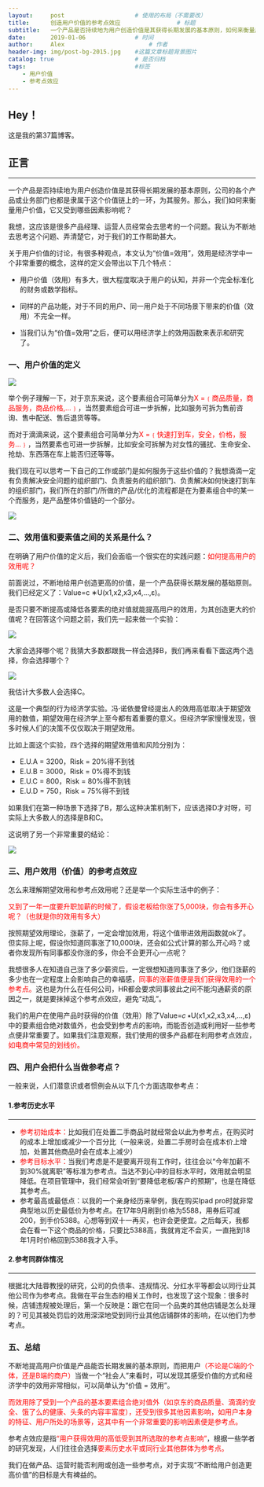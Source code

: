 ```yaml
---
layout:     post   				    # 使用的布局（不需要改）
title:      创造用户价值的参考点效应				# 标题 
subtitle:   一个产品是否持续地为用户创造价值是其获得长期发展的基本原则，如何来衡量用户价值，它又受到哪些因素影响呢？    # 副标题
date:       2019-01-06 				# 时间
author:     Alex 						# 作者
header-img: img/post-bg-2015.jpg 	#这篇文章标题背景图片
catalog: true 						# 是否归档
tags:								#标签
    - 用户价值
    - 参考点效应
---
```


## Hey！
这是我的第37篇博客。
## 正言
******
一个产品是否持续地为用户创造价值是其获得长期发展的基本原则，公司的各个产品或业务部门也都是隶属于这个价值链上的一环，为其服务。那么，我们如何来衡量用户价值，它又受到哪些因素影响呢？

我想，这应该是很多产品经理、运营人员经常会去思考的一个问题。我认为不断地去思考这个问题、弄清楚它，对于我们的工作帮助甚大。

关于用户价值的讨论，有很多种观点，本文认为“价值=效用”，效用是经济学中一个非常重要的概念，这样的定义会带出以下几个特点：

* 用户价值（效用）有多大，很大程度取决于用户的认知，并非一个完全标准化的财务或数学指标。

* 同样的产品功能，对于不同的用户、同一用户处于不同场景下带来的价值（效用）不完全一样。
* 当我们认为“价值=效用”之后，便可以用经济学上的效用函数来表示和研究了。

### 一、用户价值的定义

![](https://ws2.sinaimg.cn/large/006tNc79ly1fyy72tx6ixj30kc09wwen.jpg)

举个例子理解一下，对于京东来说，这个要素组合可简单分为<font color="red">X =﹛商品质量，商品服务，商品价格,…﹜</font>，当然要素组合可进一步拆解，比如服务可拆为售前咨询、售中配送、售后退货等等。

而对于滴滴来说，这个要素组合可简单分为<font color="red">X =﹛快速打到车，安全，价格，服务…﹜</font>，当然要素也可进一步拆解，比如安全可拆解为对女性的骚扰、生命安全、抢劫、东西落在车上能否归还等等。

我们现在可以思考一下自己的工作或部门是如何服务于这些价值的？我想滴滴一定有负责解决安全问题的组织部门、负责服务的组织部门、负责解决如何快速打到车的组织部门，我们所在的部门/所做的产品/优化的流程都是在为要素组合中的某一个而服务，是产品整体价值链的一个部分。

![](https://ws1.sinaimg.cn/large/006tNc79ly1fyy73x3he2j30gn050a9x.jpg)

### 二、效用值和要素值之间的关系是什么？
在明确了用户价值的定义后，我们会面临一个很实在的实践问题：<font color="red">如何提高用户的效用呢？</font>

前面说过，不断地给用户创造更高的价值，是一个产品获得长期发展的基础原则。我们已经定义了：Value=c ∗U(x1,x2,x3,x4,…,ε)。

是否只要不断提高或降低各要素的绝对值就能提高用户的效用，为其创造更大的价值呢？在回答这个问题之前，我们先一起来做一个实验：

![](https://ws3.sinaimg.cn/large/006tNc79ly1fyy74upueoj30hm06ymx8.jpg)

大家会选择哪个呢？我猜大多数都跟我一样会选择B，我们再来看看下面这两个选择，你会选择哪个？

![](https://ws1.sinaimg.cn/large/006tNc79ly1fyy756zp7fj30hm06ewf3.jpg)

我估计大多数人会选择C。

这是一个典型的行为经济学实验。冯·诺依曼曾经提出人的效用高低取决于期望效用的数值，期望效用在经济学上至今都有着重要的意义。但经济学家慢慢发现，很多时候人们的决策不仅仅取决于期望效用。

比如上面这个实验，四个选择的期望效用值和风险分别为：

* E.U.A = 3200，Risk = 20%得不到钱
* E.U.B = 3000，Risk = 0%得不到钱
* E.U.C = 800，Risk = 80%得不到钱
* E.U.D = 750，Risk = 75%得不到钱

如果我们在第一种场景下选择了B，那么这种决策机制下，应该选择D才对呀，可实际上大多数人的选择是B和C。

这说明了另一个非常重要的结论：

![](https://ws2.sinaimg.cn/large/006tNc79ly1fyy765geb1j30ne06574i.jpg)

### 三、用户效用（价值）的参考点效应
怎么来理解期望效用和参考点效用呢？还是举一个实际生活中的例子：

<font color="red">又到了一年一度要升职加薪的时候了，假设老板给你涨了5,000块，你会有多开心呢？（也就是你的效用有多大）</font>

按照期望效用理论，涨薪了，一定会增加效用，将这个值带进效用函数就ok了。但实际上呢，假设你知道同事涨了10,000块，还会如公式计算的那么开心吗？或者你发现所有同事都没你涨的多，你会不会更开心一点呢？

我想很多人在知道自己涨了多少薪资后，一定很想知道同事涨了多少，他们涨薪的多少也在一定程度上会影响自己的幸福感，<font color="red">同事的涨薪值便是我们获得效用的一个参考点。</font>这也是为什么在任何公司，HR都会要求同事彼此之间不能沟通薪资的原因之一，就是要抹掉这个参考点效应，避免“动乱”。

我们的用户在使用产品时获得的价值（效用）除了Value=𝑐 ∗U(x1,x2,x3,x4,…,ε)中的要素组合绝对数值外，也会受到参考点的影响，而能否创造或利用好一些参考点便非常重要了。如果我们注意观察，我们使用的很多产品都在利用参考点效应，<font color="red">如电商中常见的划线价。</font>

### 四、用户会把什么当做参考点？
一般来说，人们潜意识或者惯例会从以下几个方面选取参考点：
#### 1.参考历史水平
***

* <font color="red">参考初始成本：</font>比如我们在处置二手商品时就经常会以此为参考点，在购买时的成本上增加或减少一个百分比（一般来说，处置二手房时会在成本价上增加，处置其他商品时会在成本上减少）
* <font color="red">参考目标水平：</font>当我们考虑是不是要离开现有工作时，往往会以“今年加薪不到30%就离职”等标准为参考点。当达不到心中的目标水平时，效用就会明显降低。在项目管理中，我们经常会听到“要降低老板/客户的预期”，也是在降低其参考点。
* <font color>参考最高或最低点：</font>以我的一个亲身经历来举例，我在购买Ipad pro时就非常典型地以历史最低价为参考点。在17年9月刷到价格为5588，用券后可减200，到手价5388。心想等到双十一再买，也许会更便宜。之后每天，我都会在看一下这个商品的价格，只要比5388高，我就肯定不会买，一直拖到18年1月时价格回到5388我才入手。

#### 2.参考同群体情况
***

根据北大陆蓉教授的研究，公司的负债率、违规情况、分红水平等都会以同行业其他公司作为参考点。我做在平台生态的相关工作时，也发现了这个现象：很多时候，店铺违规被处理后，第一个反映是：跟它在同一个品类的其他店铺是怎么处理的？可见其被处罚后的效用深深地受到同行业其他店铺群体的影响，在以他们为参考点。

### 五、总结
不断地提高用户价值是产品能否长期发展的基本原则，而把用户<font color="red">（不论是C端的个体，还是B端的商户）</font>当做一个“社会人”来看时，可以发现其感受价值的方式和经济学中的效用非常相似，可以简单认为“价值 = 效用”。

<font color="red">而效用除了受到一个产品的基本要素组合绝对值外（如京东的商品质量、滴滴的安全、饿了么的健康、头条的内容丰富度），还受到很多其他因素影响，如用户本身的特征、用户所处的场景等，这其中有一个非常重要的影响因素便是参考点。</font>

参考点效应是指<font color="red">“用户获得效用的高低受到其所选取的参考点影响”</font>，根据一些学者的研究发现，人们往往会选择<font color="red">要素历史水平或同行业其他群体为参考点。</font>

我们在做产品、运营时能否利用或创造一些参考点，对于实现“不断给用户创造更高价值”的目标是大有裨益的。
